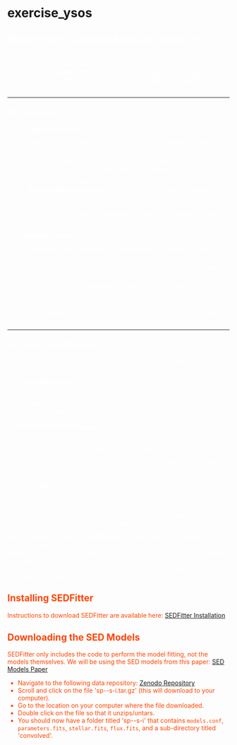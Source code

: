 # exercise_ysos
<div style="color: white;">

## Model Fitting: Likelihood and Chi-Squared

Model fitting is the process of finding the best parameters for a model that describe observed data. Two commonly used statistical methods for this purpose are the **likelihood function** and the **chi-squared ($\chi^2$) statistic**. These methods quantify the agreement between the model and the data, guiding the optimization of model parameters.

---

### Key Concepts

- **Chi-Squared Statistic ($\chi^2$)**:
  - Measures the goodness-of-fit by summing the squared residuals normalized by their uncertainties:
    $$\chi^2 = \sum_i \frac{\left(y_{\text{obs},i} - y_{\text{model},i}\right)^2}{\sigma_i^2}$$
  - A smaller $\chi^2$ indicates a better fit.
  - **Reduced Chi-Squared ($\chi^2_{\text{red}}$)** accounts for degrees of freedom:
    $$\chi^2_{\text{red}} = \frac{\chi^2}{N - p}$$
    where $N$ is the number of data points and $p$ is the number of model parameters.

- **Likelihood Function ($\mathcal{L}$)**:
  - Represents the probability of observing the data given a model:
    $$\mathcal{L}(\theta) = \prod_i \frac{1}{\sqrt{2\pi}\sigma_i} \exp \left( -\frac{\left(y_{\text{obs},i} - y_{\text{model},i}(\theta)\right)^2}{2\sigma_i^2} \right)$$
  - In practice, the **log-likelihood** is maximized to simplify computations:
    $$\ln \mathcal{L}(\theta) = -\frac{1}{2} \sum_i \left[ \ln(2\pi\sigma_i^2) + \frac{\left(y_{\text{obs},i} - y_{\text{model},i}(\theta)\right)^2}{\sigma_i^2} \right]$$

---

### SED Fitting with SEDFitter

The equations above directly relate to fitting the spectral energy distributions (SEDs) of young stellar objects (YSOs):

1. **Observed Data ($y_{\text{obs},i}$)**:
   - Represents the photometric fluxes of YSOs measured in various filters (e.g., Gaia, 2MASS, WISE).
   - These fluxes are the input data for the fitting process.

2. **Model Predictions ($y_{\text{model},i}$)**:
   - Represent the theoretical fluxes predicted by the SED models for specific physical parameters, such as stellar temperature, disk mass, and extinction.
   - The models are pre-computed and convolved with the same filter response functions as the observations.

3. **Uncertainties ($\sigma_i$)**:
   - Correspond to the photometric errors associated with the observed fluxes.
   - These uncertainties weigh the residuals in both $\chi^2$ and likelihood calculations, emphasizing data points with smaller errors.

In this notebook, we will use **SEDFitter** to implement this framework. By minimizing the $\chi^2$ statistic or maximizing the likelihood function, we aim to identify the best-fitting models for the observed SEDs of YSOs. This allows us to infer their physical properties, such as the size and temperature of their central stars, the structure and mass of their circumstellar disks, and the level of extinction in their surrounding environment.

</div>

<div style="color: #FF4500;">

## Installing SEDFitter
Instructions to download SEDFitter are available here: [SEDFitter Installation](https://sedfitter.readthedocs.io/en/stable/installation.html)

## Downloading the SED Models
SEDFitter only includes the code to perform the model fitting, not the models themselves. We will be using the SED models from this paper: [SED Models Paper](https://arxiv.org/abs/1703.05765)

- Navigate to the following data repository: [Zenodo Repository](https://zenodo.org/records/166732)
- Scroll and click on the file 'sp--s-i.tar.gz' (this will download to your computer).
- Go to the location on your computer where the file downloaded.
- Double click on the file so that it unzips/untars.
- You should now have a folder titled 'sp--s-i' that contains `models.conf`, `parameters.fits`, `stellar.fits`, `flux.fits`, and a sub-directory titled 'convolved'.

</div>

